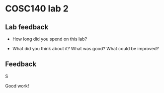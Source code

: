 # COSC140 lab 2

## Lab feedback

 * How long did you spend on this lab?

 * What did you think about it?  What was good?  What could be improved?

## Feedback

S

Good work!

